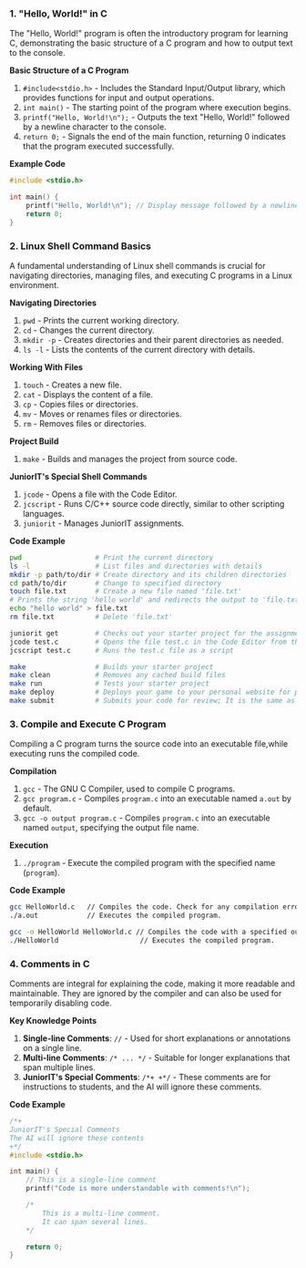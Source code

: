 ### 1. "Hello, World!" in C
The "Hello, World!" program is often the introductory program for learning C, demonstrating the basic structure of a C program and how to output text to the console.

**Basic Structure of a C Program**
1. `#include<stdio.h>` - Includes the Standard Input/Output library, which provides functions for input and output operations.
2. `int main()` - The starting point of the program where execution begins.
3. `printf("Hello, World!\n");` - Outputs the text "Hello, World!" followed by a newline character to the console.
4. `return 0;` - Signals the end of the main function, returning 0 indicates that the program executed successfully.

**Example Code**
```c
#include <stdio.h>

int main() {
    printf("Hello, World!\n"); // Display message followed by a newline
    return 0;
}
```

### 2. Linux Shell Command Basics
A fundamental understanding of Linux shell commands is crucial for navigating directories, managing files, and executing C programs in a Linux environment.

**Navigating Directories**
1. `pwd` - Prints the current working directory.
2. `cd` - Changes the current directory.
3. `mkdir -p` - Creates directories and their parent directories as needed.
4. `ls -l` - Lists the contents of the current directory with details.

**Working With Files**
1. `touch` - Creates a new file.
2. `cat` - Displays the content of a file.
3. `cp` - Copies files or directories.
4. `mv` - Moves or renames files or directories.
5. `rm` - Removes files or directories.

**Project Build**
1. `make` - Builds and manages the project from source code.

**JuniorIT's Special Shell Commands**

1. `jcode` - Opens a file with the Code Editor.
2. `jcscript` - Runs C/C++ source code directly, similar to other scripting languages.
3. `juniorit` - Manages JuniorIT assignments.

**Code Example**
```sh
pwd                  # Print the current directory
ls -l                # List files and directories with details
mkdir -p path/to/dir # Create directory and its children directories
cd path/to/dir       # Change to specified directory
touch file.txt       # Create a new file named 'file.txt'
# Prints the string 'hello world' and redirects the output to 'file.txt'
echo "hello world" > file.txt      
rm file.txt          # Delete 'file.txt'

juniorit get         # Checks out your starter project for the assignment
jcode test.c         # Opens the file test.c in the Code Editor from the terminal
jcscript test.c      # Runs the test.c file as a script

make                 # Builds your starter project
make clean           # Removes any cached build files
make run             # Tests your starter project
make deploy          # Deploys your game to your personal website for public access
make submit          # Submits your code for review; It is the same as the command `juniorit submit`
```

### 3. Compile and Execute C Program
Compiling a C program turns the source code into an executable file,while executing runs the compiled code.

**Compilation**
1. `gcc` - The GNU C Compiler, used to compile C programs.
2. `gcc program.c` - Compiles `program.c` into an executable named `a.out` by default.
3. `gcc -o output program.c` - Compiles `program.c` into an executable named `output`, specifying the output file name.

**Execution**
1. `./program` - Execute the compiled program with the specified name (`program`).

**Code Example**
```bash
gcc HelloWorld.c   // Compiles the code. Check for any compilation errors or warnings.
./a.out            // Executes the compiled program.

gcc -o HelloWorld HelloWorld.c // Compiles the code with a specified output name.
./HelloWorld                    // Executes the compiled program.
```


### 4. Comments in C
Comments are integral for explaining the code, making it more readable and maintainable. They are ignored by the compiler and can also be used for temporarily disabling code.


**Key Knowledge Points**
1. **Single-line Comments**: `//` - Used for short explanations or annotations on a single line.
2. **Multi-line Comments**: `/* ... */` - Suitable for longer explanations that span multiple lines.
3. **JuniorIT's Special Comments**: `/*+ +*/` - These comments are for instructions to students, and the AI will ignore these comments.

**Code Example**
```c
/*+ 
JuniorIT's Special Comments
The AI will ignore these contents
+*/
#include <stdio.h>

int main() {
    // This is a single-line comment
    printf("Code is more understandable with comments!\n");

    /*
        This is a multi-line comment.
        It can span several lines.
    */

    return 0;
}
```